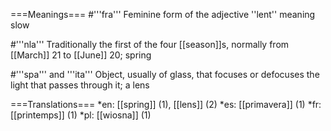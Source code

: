 ===Meanings===
#'''fra''' Feminine form of the adjective ''lent'' meaning slow

#'''nla''' Traditionally the first of the four [[season]]s, normally from [[March]] 21 to [[June]] 20; spring

#'''spa''' and '''ita''' Object, usually of glass, that focuses or defocuses the light that passes through it; a lens

===Translations===
*en: [[spring]] (1), [[lens]] (2)
*es: [[primavera]] (1)
*fr: [[printemps]] (1)
*pl: [[wiosna]] (1)